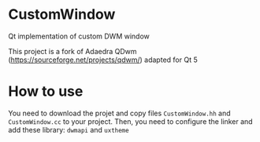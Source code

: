 # CustomWindow

Qt implementation of custom DWM window

This project is a fork of Adaedra QDwm (https://sourceforge.net/projects/qdwm/) adapted for Qt 5

# How to use

You need to download the projet and copy files `CustomWindow.hh` and `CustomWindow.cc` to your project. Then, you need to configure the linker and add these library: `dwmapi` and `uxtheme`
